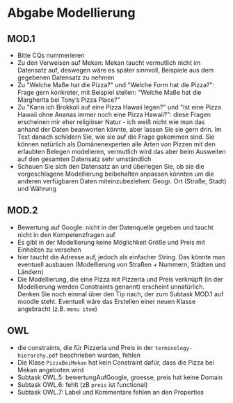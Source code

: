 # Abgabe Modellierung
## MOD.1
- Bitte CQs nummerieren
- Zu den Verweisen auf Mekan: Mekan taucht vermutlich nicht im Datensatz auf, deswegen wäre es später sinnvoll, Beispiele aus dem gegebenen Datensatz zu nehmen
- Zu "Welche Maße hat die Pizza?" und "Welche Form hat die Pizza?": Frage gern konkreter, mit Beispiel stellen: "Welche Maße hat die Margherita bei Tony’s Pizza Place?"
- Zu "Kann ich Brokkoli auf eine Pizza Hawaii legen?" und "Ist eine Pizza Hawaii ohne Ananas immer noch eine Pizza Hawaii?": diese Fragen erscheinen mir eher religiöser Natur - ich weiß nicht wie man das anhand der Daten beanworten könnte, aber lassen Sie sie gern drin. Im Text danach schildern Sie, wie sie auf die Frage gekommen sind. Sie können natürlich als Domänenexperten alle Arten von Pizzen mit den erlaubten Belegen modelieren, vermutlich wird das aber beim Ausweiten auf den gesamten Datensatz sehr umständlich
- Schauen Sie sich den Datensatz an und überlegen Sie, ob sie die vorgeschlagene Modellierung beibehalten anpassen könnten um die anderen verfügbaren Daten miteinzubeziehen: Geogr. Ort (Straße, Stadt) und Währung

## MOD.2
- Bewertung auf Google: nicht in der Datenquelle gegeben und taucht nicht in den Kompetenzfragen auf
- Es gibt in der Modellierung keine Möglichkeit Größe und Preis mit Einheiten zu versehen
- hier taucht die Adresse auf, jedoch als einfacher String. Das könnte man eventuell ausbauen (Modellierung von Straßen + Nummern, Städten und Ländern)
- Die Modellierung, die eine Pizza mit Pizzeria und Preis verknüpft (in der Modellierung werden Constraints genannt) erscheint unnatürlich. Denken Sie noch einmal über den Tip nach, der zum Subtask MOD.1 auf moodle steht. Eventuell wäre das Erstellen einer neuen Klasse angebracht (z.B. `menu item`)


## OWL
- die constraints, die für Pizzeria und Preis in der `terminology-hierarchy.pdf` beschrieben wurden, fehlen
- Die Klase `PizzaBeiMekan` hat kein Constraint dafür, dass die Pizza bei Mekan angeboten wird
- Subtask OWL.5: bewertungAufGoogle, groesse, preis hat keine Domain
- Subtask OWL.6: fehlt (zB `preis` ist functional)
- Subtask OWL.7: Label und Kommentare fehlen an den Properties